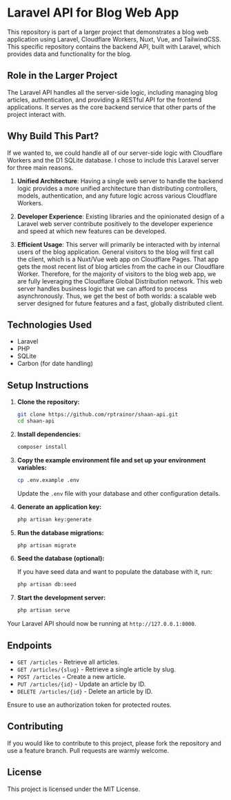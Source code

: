 # Laravel API for Blog Web App

This repository is part of a larger project that demonstrates a blog web application using Laravel, Cloudflare Workers, Nuxt, Vue, and TailwindCSS. This specific repository contains the backend API, built with Laravel, which provides data and functionality for the blog.

## Role in the Larger Project

The Laravel API handles all the server-side logic, including managing blog articles, authentication, and providing a RESTful API for the frontend applications. It serves as the core backend service that other parts of the project interact with.

## Why Build This Part?

If we wanted to, we could handle all of our server-side logic with Cloudflare Workers and the D1 SQLite database. I chose to include this Laravel server for three main reasons.

1. **Unified Architecture**: Having a single web server to handle the backend logic provides a more unified architecture than distributing controllers, models, authentication, and any future logic across various Cloudflare Workers.

2. **Developer Experience**: Existing libraries and the opinionated design of a Laravel web server contribute positively to the developer experience and speed at which new features can be developed.

3. **Efficient Usage**: This server will primarily be interacted with by internal users of the blog application. General visitors to the blog will first call the client, which is a Nuxt/Vue web app on Cloudflare Pages. That app gets the most recent list of blog articles from the cache in our Cloudflare Worker. Therefore, for the majority of visitors to the blog web app, we are fully leveraging the Cloudflare Global Distribution network. This web server handles business logic that we can afford to process asynchronously. Thus, we get the best of both worlds: a scalable web server designed for future features and a fast, globally distributed client.

## Technologies Used

- Laravel
- PHP
- SQLite
- Carbon (for date handling)

## Setup Instructions

1. **Clone the repository:**

    ```bash
    git clone https://github.com/rptrainor/shaan-api.git
    cd shaan-api
    ```

2. **Install dependencies:**

    ```bash
    composer install
    ```

3. **Copy the example environment file and set up your environment variables:**

    ```bash
    cp .env.example .env
    ```

    Update the `.env` file with your database and other configuration details.

4. **Generate an application key:**

    ```bash
    php artisan key:generate
    ```

5. **Run the database migrations:**

    ```bash
    php artisan migrate
    ```

6. **Seed the database (optional):**

    If you have seed data and want to populate the database with it, run:

    ```bash
    php artisan db:seed
    ```

7. **Start the development server:**

    ```bash
    php artisan serve
    ```

Your Laravel API should now be running at `http://127.0.0.1:8000`.

## Endpoints

- `GET /articles` - Retrieve all articles.
- `GET /articles/{slug}` - Retrieve a single article by slug.
- `POST /articles` - Create a new article.
- `PUT /articles/{id}` - Update an article by ID.
- `DELETE /articles/{id}` - Delete an article by ID.

Ensure to use an authorization token for protected routes.

## Contributing

If you would like to contribute to this project, please fork the repository and use a feature branch. Pull requests are warmly welcome.

## License

This project is licensed under the MIT License.
